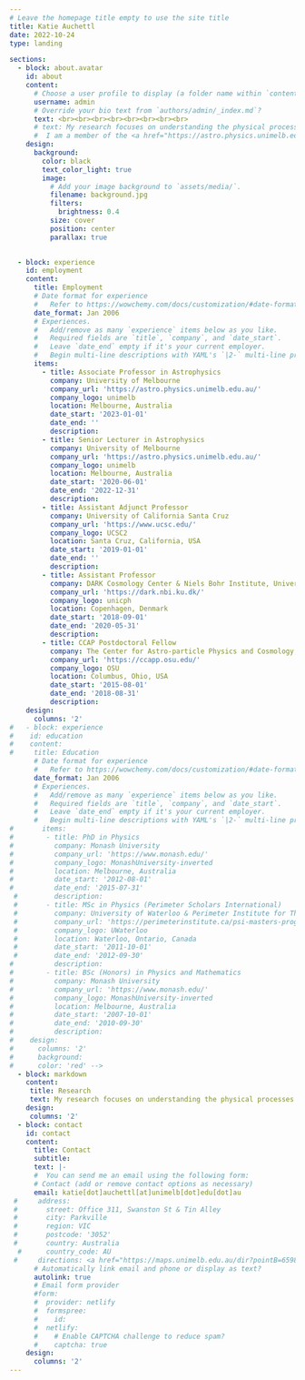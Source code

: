 ```yaml
---
# Leave the homepage title empty to use the site title
title: Katie Auchettl
date: 2022-10-24
type: landing

sections:
  - block: about.avatar
    id: about
    content:
      # Choose a user profile to display (a folder name within `content/authors/`)
      username: admin
      # Override your bio text from `authors/admin/_index.md`?
      text: <br><br><br><br><br><br><br><br>
      # text: My research focuses on understanding the physical processes and observational signatures related to the extreme death of stars, and how these processes influence, and are influenced by their surrounding environment. In particular, I use space- and ground-based instruments to study tidal disruption events, black holes, supernovae, and their diffuse and compact objects.
      #  I am a member of the <a href="https://astro.physics.unimelb.edu.au/" target="_blank">Uni Melbourne Astrophysics Group</a> and a Chief Investigator of the <a href="https://www.ozgrav.org/" target="_blank">ARC Center of Excellence OzGrav 2</a>.
    design:
      background:
        color: black
        text_color_light: true
        image:
          # Add your image background to `assets/media/`.
          filename: background.jpg
          filters:
            brightness: 0.4
          size: cover
          position: center
          parallax: true
          

  - block: experience
    id: employment
    content:
      title: Employment
      # Date format for experience
      #   Refer to https://wowchemy.com/docs/customization/#date-format
      date_format: Jan 2006
      # Experiences.
      #   Add/remove as many `experience` items below as you like.
      #   Required fields are `title`, `company`, and `date_start`.
      #   Leave `date_end` empty if it's your current employer.
      #   Begin multi-line descriptions with YAML's `|2-` multi-line prefix.
      items:
        - title: Associate Professor in Astrophysics
          company: University of Melbourne
          company_url: 'https://astro.physics.unimelb.edu.au/'
          company_logo: unimelb
          location: Melbourne, Australia
          date_start: '2023-01-01'
          date_end: ''
          description: 
        - title: Senior Lecturer in Astrophysics
          company: University of Melbourne
          company_url: 'https://astro.physics.unimelb.edu.au/'
          company_logo: unimelb
          location: Melbourne, Australia
          date_start: '2020-06-01'
          date_end: '2022-12-31'
          description: 
        - title: Assistant Adjunct Professor
          company: University of California Santa Cruz
          company_url: 'https://www.ucsc.edu/'
          company_logo: UCSC2
          location: Santa Cruz, California, USA
          date_start: '2019-01-01'
          date_end: ''
          description: 
        - title: Assistant Professor
          company: DARK Cosmology Center & Niels Bohr Institute, University of Copenhagen
          company_url: 'https://dark.nbi.ku.dk/'
          company_logo: unicph
          location: Copenhagen, Denmark
          date_start: '2018-09-01'
          date_end: '2020-05-31'
          description: 
        - title: CCAP Postdoctoral Fellow
          company: The Center for Astro-particle Physics and Cosmology, The Ohio State University
          company_url: 'https://ccapp.osu.edu/'
          company_logo: OSU
          location: Columbus, Ohio, USA
          date_start: '2015-08-01'
          date_end: '2018-08-31'
          description:
    design:
      columns: '2'
#   - block: experience
#    id: education
#    content:
#     title: Education
      # Date format for experience
      #   Refer to https://wowchemy.com/docs/customization/#date-format
      date_format: Jan 2006
      # Experiences.
      #   Add/remove as many `experience` items below as you like.
      #   Required fields are `title`, `company`, and `date_start`.
      #   Leave `date_end` empty if it's your current employer.
      #   Begin multi-line descriptions with YAML's `|2-` multi-line prefix.
#       items:
#        - title: PhD in Physics
#          company: Monash University
#          company_url: 'https://www.monash.edu/'
#          company_logo: MonashUniversity-inverted
#          location: Melbourne, Australia
#          date_start: '2012-08-01'
#          date_end: '2015-07-31'
 #         description: 
 #       - title: MSc in Physics (Perimeter Scholars International)
 #         company: University of Waterloo & Perimeter Institute for Theoretical Physics
 #         company_url: 'https://perimeterinstitute.ca/psi-masters-program'
 #         company_logo: UWaterloo
 #         location: Waterloo, Ontario, Canada
 #         date_start: '2011-10-01'
 #         date_end: '2012-09-30'
#          description: 
#        - title: BSc (Honors) in Physics and Mathematics
#          company: Monash University
#          company_url: 'https://www.monash.edu/'
#          company_logo: MonashUniversity-inverted
#          location: Melbourne, Australia
#          date_start: '2007-10-01'
#          date_end: '2010-09-30'
#          description:
#    design:
#      columns: '2'
#      background:
#      color: 'red' -->
  - block: markdown
    content:
     title: Research
     text: My research focuses on understanding the physical processes and observational signatures related to the extreme death of stars, and how these processes influence, and are influenced by their surrounding environment. In particular, I use space- and ground-based instruments to study tidal disruption events, black holes, supernovae, and their diffuse and compact objects. <br><br> You can find all my publications on <a href="https://scholar.google.com/citations?user=zTzMlEEAAAAJ&hl=en" target="_blank">Google Scholar</a>.
    design:
     columns: '2' 
  - block: contact
    id: contact
    content:
      title: Contact
      subtitle:
      text: |-
      #  You can send me an email using the following form:
      # Contact (add or remove contact options as necessary)
      email: katie[dot]auchettl[at]unimelb[dot]edu[dot]au
 #     address:
 #       street: Office 311, Swanston St & Tin Alley
 #       city: Parkville
 #       region: VIC
 #       postcode: '3052'
 #       country: Australia
  #      country_code: AU
 #     directions: <a href="https://maps.unimelb.edu.au/dir?pointB=659833" target="_blank">see directions</a>
      # Automatically link email and phone or display as text?
      autolink: true
      # Email form provider
      #form:
      #  provider: netlify
      #  formspree:
      #    id:
      #  netlify:
      #    # Enable CAPTCHA challenge to reduce spam?
      #    captcha: true
    design:
      columns: '2'
---
```

